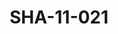 ---
pid: SHA-11-021
title: SHA-11-021
language: ar
collection: شرحبيل احمد
original_label: 
rights: شرحبيل احمد
location_of_original: شرحبيل احمد
photographer_or_studio: 
scanned_from: photograph 11.4 by 18.1
_date: '1966'
location: اثيوبيا، اديس ابابا
description: مجموعة من الجنود
additional_notes: 
permission_display: 'yes'
on_server: 'no'
on_website: 'no'
permalink: /photopages/ar/SHA-11-021.html
layout: photo-page
---